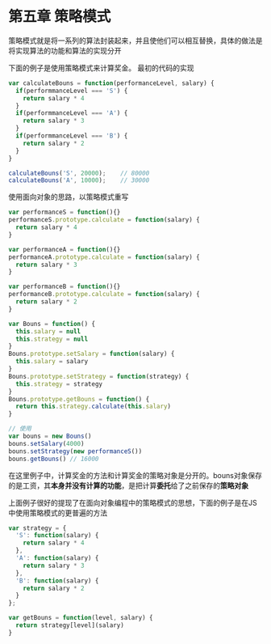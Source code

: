 # 第五章 策略模式

策略模式就是将一系列的算法封装起来，并且使他们可以相互替换，具体的做法是将实现算法的功能和算法的实现分开

下面的例子是使用策略模式来计算奖金。
最初的代码的实现
``` js
var calculateBouns = function(performanceLevel, salary) {
  if(performmanceLevel === 'S') {
    return salary * 4
  }
  if(performmanceLevel === 'A') {
    return salary * 3
  }
  if(performmanceLevel === 'B') {
    return salary * 2
  }
}

calculateBouns('S', 20000);    // 80000
calculateBouns('A', 10000);    // 30000
```

使用面向对象的思路，以策略模式重写
```js 
var performanceS = function(){}
performanceS.prototype.calculate = function(salary) {
  return salary * 4
}

var performanceA = function(){}
performanceA.prototype.calculate = function(salary) {
  return salary * 3
}

var performanceB = function(){}
performanceB.prototype.calculate = function(salary) {
  return salary * 2
}

var Bouns = function() {
  this.salary = null
  this.strategy = null
}
Bouns.prototype.setSalary = function(salary) {
  this.salary = salary
}
Bouns.prototype.setStrategy = function(strategy) {
  this.strategy = strategy
}
Bouns.prototype.getBouns = function() {
  return this.strategy.calculate(this.salary)
}

// 使用
var bouns = new Bouns()
bouns.setSalary(4000)
bouns.setStrategy(new performanceS())
bouns.getBouns() // 16000
```
在这里例子中，计算奖金的方法和计算奖金的策略对象是分开的。bouns对象保存的是工资，其**本身并没有计算的功能**，是把计算**委托**给了之前保存的**策略对象**

上面例子很好的提现了在面向对象编程中的策略模式的思想，下面的例子是在JS中使用策略模式的更普遍的方法
``` js
var strategy = {
  'S': function(salary) {
    return salary * 4
  },
  'A': function(salary) {
    return salary * 3
  },
  'B': function(salary) {
    return salary * 2
  }
};

var getBouns = function(level, salary) {
  return strategy[level](salary)
}
```


